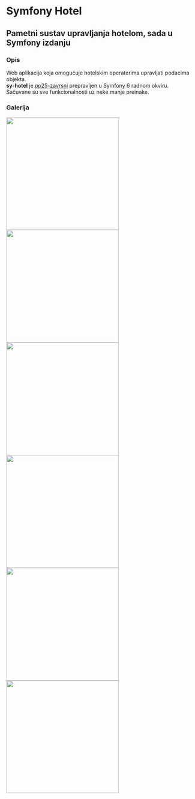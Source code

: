 # Symfony Hotel

## Pametni sustav upravljanja hotelom, sada u Symfony izdanju

### Opis

Web aplikacija koja omogućuje hotelskim operaterima upravljati podacima objekta. </br>
**sy-hotel** je [pp25-zavrsni](https://github.com/filip-kr/pp25-zavrsni/) prepravljen u Symfony 6 radnom okviru. </br>
Sačuvane su sve funkcionalnosti uz neke manje preinake.

### Galerija

<p float="left">
  <img src="https://user-images.githubusercontent.com/102315034/208886740-96e5fb50-33e4-4ac2-8ec3-820572f312fd.png" width="300"/>
  <img src="https://user-images.githubusercontent.com/102315034/208886744-e078cec1-fd95-4fe6-adb1-1d223d93e4a3.png" width="300"/>
  <img src="https://user-images.githubusercontent.com/102315034/208886732-6906d781-8b83-421a-be7a-e4e21668de85.png" width="300"/>
  <img src="https://user-images.githubusercontent.com/102315034/208886737-ad79fb6f-4aba-470f-83d8-bb83dea534f7.png" width="300"/>
  <img src="https://user-images.githubusercontent.com/102315034/208887285-f0d46ace-1c40-4019-b9d1-b1d616fbea83.png" width="300"/>
  <img src="https://user-images.githubusercontent.com/102315034/208886748-1b889cfd-8efe-4d04-85aa-4451c78a1c69.png" width="300"/>
</p>
